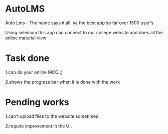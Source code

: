 # AutoLMS
Auto Lms - The name says it all.
ya the best app so far over 1500 user's 

Using selenium this app can connect to our college website and does all the online material view 

# Task done

1.can do your online MCQ ;)

2.shows the progress bar when it is done with the work


# Pending works

1.can't upload files to the website sometimes

2.require improvement in the UI.



